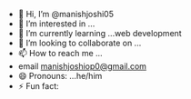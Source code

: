 - 👋 Hi, I’m @manishjoshi05
- 👀 I’m interested in ...
- 🌱 I’m currently learning ...web development 
- 💞️ I’m looking to collaborate on ...
- 📫 How to reach me ...
- email manishjoshiop0@gmail.com
- 😄 Pronouns: ...he/him
- ⚡ Fun fact: 
